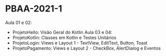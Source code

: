 # PBAA-2021-1
Aula 01 e 02:
* ProjetoHello: Visão Geral do Kotlin
Aula 03 e 04:
* ProjetoKotlin: Classes em Kotlin e Testes Unitários
* ProjetoLogin: Views e Layout 1 - TextView, EditText, Button, Toast
* ProjetoPagamento: Views e Layout 2 - CheckBox, AlertDialog e Eventos
